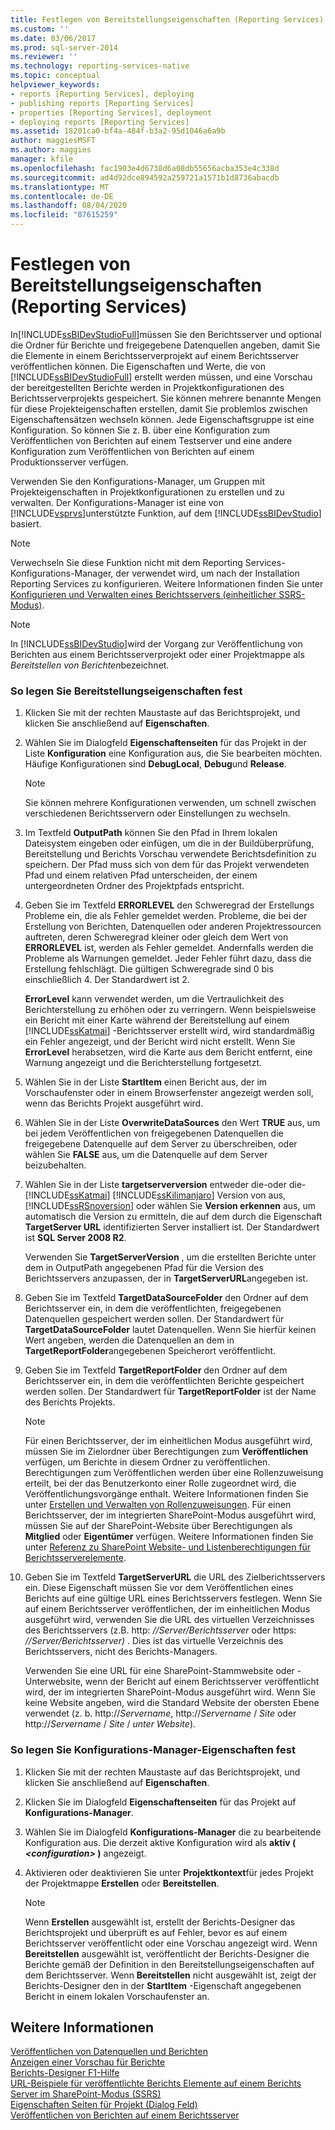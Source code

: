 ```yaml
---
title: Festlegen von Bereitstellungseigenschaften (Reporting Services) | Microsoft-Dokumentation
ms.custom: ''
ms.date: 03/06/2017
ms.prod: sql-server-2014
ms.reviewer: ''
ms.technology: reporting-services-native
ms.topic: conceptual
helpviewer_keywords:
- reports [Reporting Services], deploying
- publishing reports [Reporting Services]
- properties [Reporting Services], deployment
- deploying reports [Reporting Services]
ms.assetid: 18201ca0-bf4a-484f-b3a2-95d1046a6a9b
author: maggiesMSFT
ms.author: maggies
manager: kfile
ms.openlocfilehash: fac1903e4d6738d6a08db55656acba353e4c338d
ms.sourcegitcommit: ad4d92dce894592a259721a1571b1d8736abacdb
ms.translationtype: MT
ms.contentlocale: de-DE
ms.lasthandoff: 08/04/2020
ms.locfileid: "87615259"
---
```

# <a name="set-deployment-properties-reporting-services"></a>Festlegen von Bereitstellungseigenschaften (Reporting Services)
  In[!INCLUDE[ssBIDevStudioFull](../../includes/ssbidevstudiofull-md.md)]müssen Sie den Berichtsserver und optional die Ordner für Berichte und freigegebene Datenquellen angeben, damit Sie die Elemente in einem Berichtsserverprojekt auf einem Berichtsserver veröffentlichen können. Die Eigenschaften und Werte, die von [!INCLUDE[ssBIDevStudioFull](../../includes/ssbidevstudiofull-md.md)] erstellt werden müssen, und eine Vorschau der bereitgestellten Berichte werden in Projektkonfigurationen des Berichtsserverprojekts gespeichert. Sie können mehrere benannte Mengen für diese Projekteigenschaften erstellen, damit Sie problemlos zwischen Eigenschaftensätzen wechseln können. Jede Eigenschaftsgruppe ist eine Konfiguration. So können Sie z. B. über eine Konfiguration zum Veröffentlichen von Berichten auf einem Testserver und eine andere Konfiguration zum Veröffentlichen von Berichten auf einem Produktionsserver verfügen.  
  
 Verwenden Sie den Konfigurations-Manager, um Gruppen mit Projekteigenschaften in Projektkonfigurationen zu erstellen und zu verwalten. Der Konfigurations-Manager ist eine von [!INCLUDE[vsprvs](../../includes/vsprvs-md.md)]unterstützte Funktion, auf dem [!INCLUDE[ssBIDevStudio](../../includes/ssbidevstudio-md.md)] basiert.  
  
> [!NOTE]  
>  Verwechseln Sie diese Funktion nicht mit dem Reporting Services-Konfigurations-Manager, der verwendet wird, um nach der Installation Reporting Services zu konfigurieren. Weitere Informationen finden Sie unter [Konfigurieren und Verwalten eines Berichtsservers (einheitlicher SSRS-Modus)](../report-server/configure-and-administer-a-report-server-ssrs-native-mode.md).  
  
> [!NOTE]  
>  In [!INCLUDE[ssBIDevStudio](../../includes/ssbidevstudio-md.md)]wird der Vorgang zur Veröffentlichung von Berichten aus einem Berichtsserverprojekt oder einer Projektmappe als *Bereitstellen von Berichten*bezeichnet.  
  
### <a name="to-set-deployment-properties"></a>So legen Sie Bereitstellungseigenschaften fest  
  
1.  Klicken Sie mit der rechten Maustaste auf das Berichtsprojekt, und klicken Sie anschließend auf **Eigenschaften**.  
  
2.  Wählen Sie im Dialogfeld **Eigenschaftenseiten** für das Projekt in der Liste **Konfiguration** eine Konfiguration aus, die Sie bearbeiten möchten. Häufige Konfigurationen sind **DebugLocal**, **Debug**und **Release**.  
  
    > [!NOTE]  
    >  Sie können mehrere Konfigurationen verwenden, um schnell zwischen verschiedenen Berichtsservern oder Einstellungen zu wechseln.  
  
3.  Im Textfeld **OutputPath** können Sie den Pfad in Ihrem lokalen Dateisystem eingeben oder einfügen, um die in der Buildüberprüfung, Bereitstellung und Berichts Vorschau verwendete Berichtsdefinition zu speichern. Der Pfad muss sich von dem für das Projekt verwendeten Pfad und einem relativen Pfad unterscheiden, der einem untergeordneten Ordner des Projektpfads entspricht.  
  
4.  Geben Sie im Textfeld **ERRORLEVEL** den Schweregrad der Erstellungs Probleme ein, die als Fehler gemeldet werden. Probleme, die bei der Erstellung von Berichten, Datenquellen oder anderen Projektressourcen auftreten, deren Schweregrad kleiner oder gleich dem Wert von **ERRORLEVEL** ist, werden als Fehler gemeldet. Andernfalls werden die Probleme als Warnungen gemeldet. Jeder Fehler führt dazu, dass die Erstellung fehlschlägt. Die gültigen Schweregrade sind 0 bis einschließlich 4. Der Standardwert ist 2.  
  
     **ErrorLevel** kann verwendet werden, um die Vertraulichkeit des Berichterstellung zu erhöhen oder zu verringern. Wenn beispielsweise ein Bericht mit einer Karte während der Bereitstellung auf einem [!INCLUDE[ssKatmai](../../includes/sskatmai-md.md)] -Berichtsserver erstellt wird, wird standardmäßig ein Fehler angezeigt, und der Bericht wird nicht erstellt. Wenn Sie **ErrorLevel** herabsetzen, wird die Karte aus dem Bericht entfernt, eine Warnung angezeigt und die Berichterstellung fortgesetzt.  
  
5.  Wählen Sie in der Liste **StartItem** einen Bericht aus, der im Vorschaufenster oder in einem Browserfenster angezeigt werden soll, wenn das Berichts Projekt ausgeführt wird.  
  
6.  Wählen Sie in der Liste **OverwriteDataSources** den Wert **TRUE** aus, um bei jedem Veröffentlichen von freigegebenen Datenquellen die freigegebene Datenquelle auf dem Server zu überschreiben, oder wählen Sie **FALSE** aus, um die Datenquelle auf dem Server beizubehalten.  
  
7.  Wählen Sie in der Liste **targetserverversion** entweder die-oder die- [!INCLUDE[ssKatmai](../../includes/sskatmai-md.md)] [!INCLUDE[ssKilimanjaro](../../includes/sskilimanjaro-md.md)] Version von aus, [!INCLUDE[ssRSnoversion](../../includes/ssrsnoversion-md.md)] oder wählen Sie **Version erkennen** aus, um automatisch die Version zu ermitteln, die auf dem durch die Eigenschaft **TargetServer URL** identifizierten Server installiert ist. Der Standardwert ist **SQL Server 2008 R2**.  
  
     Verwenden Sie **TargetServerVersion** , um die erstellten Berichte unter dem in OutputPath angegebenen Pfad für die Version des Berichtsservers anzupassen, der in **TargetServerURL**angegeben ist.  
  
8.  Geben Sie im Textfeld **TargetDataSourceFolder** den Ordner auf dem Berichtsserver ein, in dem die veröffentlichten, freigegebenen Datenquellen gespeichert werden sollen. Der Standardwert für **TargetDataSourceFolder** lautet Datenquellen. Wenn Sie hierfür keinen Wert angeben, werden die Datenquellen an dem in **TargetReportFolder**angegebenen Speicherort veröffentlicht.  
  
9. Geben Sie im Textfeld **TargetReportFolder** den Ordner auf dem Berichtsserver ein, in dem die veröffentlichten Berichte gespeichert werden sollen. Der Standardwert für **TargetReportFolder** ist der Name des Berichts Projekts.  
  
    > [!NOTE]  
    >  Für einen Berichtsserver, der im einheitlichen Modus ausgeführt wird, müssen Sie im Zielordner über Berechtigungen zum **Veröffentlichen** verfügen, um Berichte in diesem Ordner zu veröffentlichen. Berechtigungen zum Veröffentlichen werden über eine Rollenzuweisung erteilt, bei der das Benutzerkonto einer Rolle zugeordnet wird, die Veröffentlichungsvorgänge enthalt. Weitere Informationen finden Sie unter [Erstellen und Verwalten von Rollenzuweisungen](../security/create-and-manage-role-assignments.md). Für einen Berichtsserver, der im integrierten SharePoint-Modus ausgeführt wird, müssen Sie auf der SharePoint-Website über Berechtigungen als **Mitglied** oder **Eigentümer** verfügen. Weitere Informationen finden Sie unter [Referenz zu SharePoint Website- und Listenberechtigungen für Berichtsserverelemente](../security/sharepoint-site-and-list-permission-reference-for-report-server-items.md).  
  
10. Geben Sie im Textfeld **TargetServerURL** die URL des Zielberichtsservers ein. Diese Eigenschaft müssen Sie vor dem Veröffentlichen eines Berichts auf eine gültige URL eines Berichtsservers festlegen. Wenn Sie auf einem Berichtsserver veröffentlichen, der im einheitlichen Modus ausgeführt wird, verwenden Sie die URL des virtuellen Verzeichnisses des Berichtsservers (z.B. http: *//Server/Berichtsserver* oder https: *//Server/Berichtsserver)* . Dies ist das virtuelle Verzeichnis des Berichtsservers, nicht des Berichts-Managers.  
  
     Verwenden Sie eine URL für eine SharePoint-Stammwebsite oder -Unterwebsite, wenn der Bericht auf einem Berichtsserver veröffentlicht wird, der im integrierten SharePoint-Modus ausgeführt wird. Wenn Sie keine Website angeben, wird die Standard Website der obersten Ebene verwendet (z. b. http://*Servername*, http://*Servername* / *Site* oder http://*Servername* / *Site* / *unter Website*).  
  
### <a name="to-set-configuration-manager-properties"></a>So legen Sie Konfigurations-Manager-Eigenschaften fest  
  
1.  Klicken Sie mit der rechten Maustaste auf das Berichtsprojekt, und klicken Sie anschließend auf **Eigenschaften**.  
  
2.  Klicken Sie im Dialogfeld **Eigenschaftenseiten** für das Projekt auf **Konfigurations-Manager**.  
  
3.  Wählen Sie im Dialogfeld **Konfigurations-Manager** die zu bearbeitende Konfiguration aus. Die derzeit aktive Konfiguration wird als **aktiv ( ***\<configuration>*** )** angezeigt.  
  
4.  Aktivieren oder deaktivieren Sie unter **Projektkontext**für jedes Projekt der Projektmappe **Erstellen** oder **Bereitstellen**.  
  
    > [!NOTE]  
    >  Wenn **Erstellen** ausgewählt ist, erstellt der Berichts-Designer das Berichtsprojekt und überprüft es auf Fehler, bevor es auf einem Berichtsserver veröffentlicht oder eine Vorschau angezeigt wird. Wenn **Bereitstellen** ausgewählt ist, veröffentlicht der Berichts-Designer die Berichte gemäß der Definition in den Bereitstellungseigenschaften auf dem Berichtsserver. Wenn **Bereitstellen** nicht ausgewählt ist, zeigt der Berichts-Designer den in der **StartItem** -Eigenschaft angegebenen Bericht in einem lokalen Vorschaufenster an.  
  
## <a name="see-also"></a>Weitere Informationen  
 [Veröffentlichen von Datenquellen und Berichten](../reports/publishing-data-sources-and-reports.md)   
 [Anzeigen einer Vorschau für Berichte](../reports/previewing-reports.md)   
 [Berichts-Designer F1-Hilfe](report-designer-f1-help.md)   
 [URL-Beispiele für veröffentlichte Berichts Elemente auf einem Berichts Server im SharePoint-Modus &#40;SSRS&#41;](url-examples-for-items-on-a-report-server-sharepoint-mode.md)   
 [Eigenschaften Seiten für Projekt (Dialog Feld)](project-property-pages-dialog-box.md)   
 [Veröffentlichen von Berichten auf einem Berichtsserver](../reports/publishing-reports-to-a-report-server.md)  
  
  
